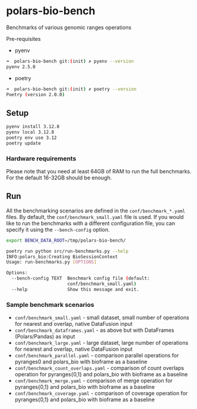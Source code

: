 # polars-bio-bench
Benchmarks of various genomic ranges operations

Pre-requisites

* pyenv
```bash
➜  polars-bio-bench git:(init) ✗ pyenv --version
pyenv 2.5.0
```
* poetry
```bash
➜  polars-bio-bench git:(init) ✗ poetry --version
Poetry (version 2.0.0)
```
## Setup
```bash
pyenv install 3.12.8
pyenv local 3.12.8
poetry env use 3.12
poetry update
```

### Hardware requirements
Please note that you need at least 64GB of RAM to run the full benchmarks. For the default 16-32GB should be enough.

## Run
All the benchmarking scenarios are defined in the `conf/benchmark_*.yaml` files. By default, the `conf/benchmark_small.yaml` file is used.
If you would like to run the benchmarks with a different configuration file, you can specify it using the `--bench-config` option.
```bash
export BENCH_DATA_ROOT=/tmp/polars-bio-bench/

poetry run python src/run-benchmarks.py --help
INFO:polars_bio:Creating BioSessionContext
Usage: run-benchmarks.py [OPTIONS]

Options:
  --bench-config TEXT  Benchmark config file (default:
                       conf/benchmark_small.yaml)
  --help               Show this message and exit.

```

### Sample benchmark scenarios
 * `conf/benchmark_small.yaml` - small dataset, small number of operations for nearest and overlap, native DataFusion input
 * `conf/benchmark_dataframes.yaml` - as above but with DataFrames (Polars/Pandas) as input
 * `conf/benchmark_large.yaml` - large dataset, large number of operations for nearest and overlap, native DataFusion input
 * `conf/benchmark_parallel.yaml` - comparison parallel operations for pyranges0 and polars_bio with bioframe as a baseline
 * `conf/benchmark_count_overlaps.yaml` - comparison of count overlaps operation for pyranges{0,1} and polars_bio with bioframe as a baseline
 * `conf/benchmark_merge.yaml` - comparison of merge operation for pyranges{0,1} and polars_bio with bioframe as a baseline
 * `conf/benchmark_coverage.yaml` - comparison of coverage operation for pyranges{0,1} and polars_bio with bioframe as a baseline


